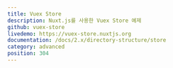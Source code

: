 ```yaml
---
title: Vuex Store
description: Nuxt.js를 사용한 Vuex Store 예제
github: vuex-store
livedemo: https://vuex-store.nuxtjs.org
documentation: /docs/2.x/directory-structure/store
category: advanced
position: 304
---
```

